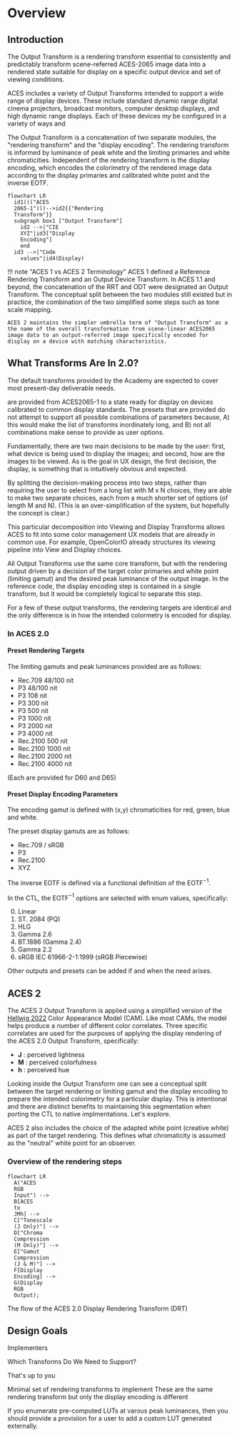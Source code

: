 Overview
========


Introduction
------------
The Output Transform is a rendering transform essential to consistently and predictably transform scene-referred ACES-2065 image data into a rendered state suitable for display on a specific output device and set of viewing conditions.

ACES includes a variety of Output Transforms intended to support a wide range of display devices. These include standard dynamic range digital cinema projectors, broadcast monitors, computer desktop displays, and high dynamic range displays. Each of these devices my be configured in a variety of ways and 

The Output Transform is a concatenation of two separate modules, the "rendering transform" and the "display encoding". The rendering transform is informed by luminance of peak white and the limiting primaries and white chromaticities. Independent of the rendering transform is the display encoding, which encodes the colorimetry of the rendered image data according to the display primaries and calibrated white point and the inverse EOTF.

``` mermaid
flowchart LR
  id1((("ACES
  2065-1")))-->id2{{"Rendering
  Transform"}}
  subgraph box1 ["Output Transform"]
    id2 -->|"CIE
    XYZ"|id3["Display
    Encoding"]
    end
  id3 -->|"Code
    values"|id4(Display)
```

!!! note "ACES 1 vs ACES 2 Terminology"
    ACES 1 defined a Reference Rendering Transform and an Output Device Transform. In ACES 1.1 and beyond, the concatenation of the RRT and ODT were designated an Output Transform. The conceptual split between the two modules still existed but in practice, the combination of the two simplified some steps such as tone scale mapping.

    ACES 2 maintains the simpler umbrella term of "Output Transform" as a the name of the overall transformation from scene-linear ACES2065 image data to an output-referred image specifically encoded for display on a device with matching characteristics. 


What Transforms Are In 2.0?
---------------------------

The default transforms provided by the Academy are expected to cover most present-day deliverable needs. 

are provided from ACES2065-1 to a state ready for display on devices calibrated to common display standards. The presets that are provided do not attempt to support all possible combinations of parameters because, A) this would make the list of transforms inordinately long, and B) not all combinations make sense to provide as user options. 

Fundamentally, there are two main decisions to be made by the user: first, what device is being used to display the images; and second, how are the images to be viewed. As is the goal in UX design, the first decision, the display, is something that is intuitively obvious and expected.

By splitting the decision-making process into two steps, rather than requiring the user to select from a long list with M x N choices, they are able to make two separate choices, each from a much shorter set of options (of length M and N). (This is an over-simplification of the system, but hopefully the concept is clear.)

This particular decomposition into Viewing and Display Transforms allows ACES to fit into some color management UX models that are already in common use. For example, OpenColorIO already structures its viewing pipeline into View and Display choices.

All Output Transforms use the same core transform, but with the rendering output driven by a decision of the target color primaries and white point (limiting gamut) and the desired peak luminance of the output image. In the reference code, the display encoding step is contained in a single transform, but it would be completely logical to separate this step.

For a few of these output transforms, the rendering targets are identical and the only difference is in how the intended colormetry is encoded for display. 


### In ACES 2.0

#### Preset Rendering Targets
The limiting gamuts and peak luminances provided are as follows:

  * Rec.709 48/100 nit
  * P3 48/100 nit
  * P3 108 nit
  * P3 300 nit
  * P3 500 nit
  * P3 1000 nit
  * P3 2000 nit
  * P3 4000 nit
  * Rec.2100 500 nit
  * Rec.2100 1000 nit
  * Rec.2100 2000 nit
  * Rec.2100 4000 nit

(Each are provided for D60 and D65)

#### Preset Display Encoding Parameters
The encoding gamut is defined with (x,y) chromaticities for red, green, blue and white. 

The preset display gamuts are as follows:

  * Rec.709 / sRGB
  * P3
  * Rec.2100
  * XYZ

The inverse EOTF is defined via a functional definition of the EOTF$^{-1}$.

In the CTL, the EOTF$^{-1}$ options are selected with enum values, specifically:

<ol start="0">
  <li> Linear</li>
  <li> ST. 2084 (PQ)</li>
  <li> HLG</li>
  <li> Gamma 2.6</li>
  <li> BT.1886 (Gamma 2.4)</li>
  <li> Gamma 2.2</li>
  <li> sRGB IEC 61966-2-1:1999 (sRGB Piecewise)</li>
</ol>

Other outputs and presets can be added if and when the need arises.





 
 ## ACES 2

 The ACES 2 Output Transform is applied using a simplified version of the [Hellwig 2022](https://doi.org/10.1002/col.22792) Color Appearance Model (CAM). Like most CAMs, the model helps produce a number of different color correlates. Three specific correlates are used for the purposes of applying the display rendering of the ACES 2.0 Output Transform, specifically:

- **J** : perceived lightness
- **M** : perceived colorfulness
- **h** : perceived hue


Looking inside the Output Transform one can see a conceptual split between the target rendering or limiting gamut and the display encoding to prepare the intended colorimetry for a particular display. This is intentional and there are distinct benefits to maintaining this segmentation when porting the CTL to native implmentations. Let's explore.

ACES 2 also includes the choice of the adapted white point (creative white) as part of the target rendering. This defines what chromaticity is assumed as the "neutral" white point for an observer. 



### Overview of the rendering steps
``` mermaid
flowchart LR
  A("ACES 
  RGB 
  Input") --> 
  B[ACES 
  to 
  JMh] --> 
  C["Tonescale 
  (J Only)"] --> 
  D["Chroma 
  Compression 
  (M Only)"] --> 
  E["Gamut 
  Compression 
  (J & M)"] --> 
  F[Display 
  Encoding] --> 
  G(Display 
  RGB 
  Output);
```
<figcaption>The flow of the ACES 2.0 Display Rendering Transform (DRT)</figcaption>

Design Goals
------------




Implementers

Which Transforms Do We Need to Support?

That's up to you



Minimal set of rendering transforms to implement
These are the same rendering transform but only the display encoding is different

If you enumerate pre-computed LUTs at varous peak luminances, then you should provide a provisiion for a user to add a custom LUT generated externally.
